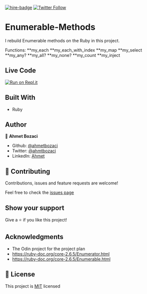 [![hire-badge](https://img.shields.io/badge/Consult%20/%20Hire%20Ahmet-Click%20to%20Contact-brightgreen)](mailto:ahmt9417@gmail.com) [![Twitter Follow](https://img.shields.io/twitter/follow/ahmtbozaci?label=Follow%20Ahmet%20on%20Twitter&style=social)](https://twitter.com/ahmtbozaci)

# Enumerable-Methods

I rebuild Enumerable methods on the Ruby in this project. 

Functions:
**my_each
**my_each_with_index
**my_map
**my_select
**my_any?
**my_all?
**my_none?
**my_count
**my_inject

## Live Code
[![Run on Repl.it](https://repl.it/badge/github/acushlakoncept/Enumerable)](https://repl.it/github/ahmetbozaci/Enumerable_Methods)

## Built With

- Ruby

## Author

👤 **Ahmet Bozaci**

- Github: [@ahmetbozaci](https://github.com/ahmetbozaci)
- Twitter: [@ahmtbozaci](https://twitter.com/ahmtbozaci)
- LinkedIn: [Ahmet](https://www.linkedin.com/in/ahmetbozaci/)


## 🤝 Contributing

Contributions, issues and feature requests are welcome!

Feel free to check the [issues page](https://github.com/ahmetbozaci/Enumerable-Methods/issues)

## Show your support

Give a ⭐️ if you like this project!

## Acknowledgments

- The Odin project for the project plan
- <https://ruby-doc.org/core-2.6.5/Enumerator.html>
- <https://ruby-doc.org/core-2.6.5/Enumerable.html>

## 📝 License

This project is [MIT](LICENSE.md) licensed
